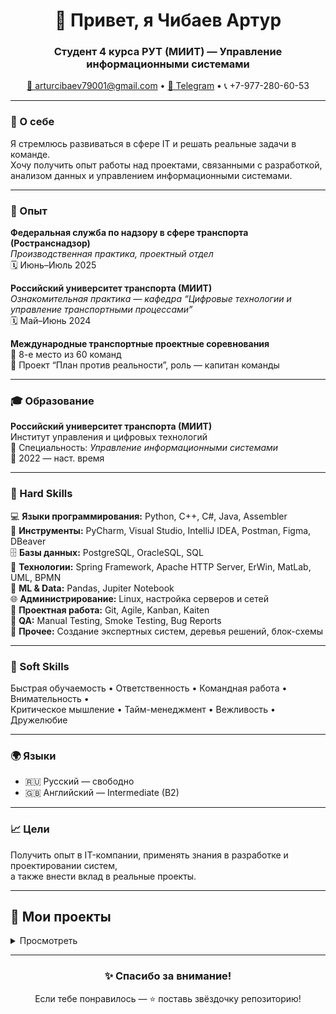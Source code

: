 <h1 align="center">👋 Привет, я Чибаев Артур</h1>
<h3 align="center">Студент 4 курса РУТ (МИИТ) — Управление информационными системами</h3>

<p align="center">
  <a href="mailto:pavlova.margo31@gmail.com">📧 arturcibaev79001@gmail.com</a> • 
  <a href="https://t.me/margaryta_p">💬 Telegram</a> • 
  📞 +7-977-280-60-53
</p>

---

### 🎯 О себе
Я стремлюсь развиваться в сфере IT и решать реальные задачи в команде.  
Хочу получить опыт работы над проектами, связанными с разработкой, анализом данных и управлением информационными системами.

---

### 💼 Опыт

**Федеральная служба по надзору в сфере транспорта (Ространснадзор)**  
*Производственная практика, проектный отдел*  
🗓 Июнь–Июль 2025  

**Российский университет транспорта (МИИТ)**  
*Ознакомительная практика — кафедра “Цифровые технологии и управление транспортными процессами”*  
🗓 Май–Июнь 2024  

**Международные транспортные проектные соревнования**  
📍 8-е место из 60 команд  
🎯 Проект “План против реальности”, роль — капитан команды  

---

### 🎓 Образование
**Российский университет транспорта (МИИТ)**  
Институт управления и цифровых технологий  
📘 Специальность: *Управление информационными системами*  
📅 2022 — наст. время  

---

### 🧠 Hard Skills
💻 **Языки программирования:** Python, C++, C#, Java, Assembler  
🧩 **Инструменты:** PyCharm, Visual Studio, IntelliJ IDEA, Postman, Figma, DBeaver  
🗄 **Базы данных:** PostgreSQL, OracleSQL, SQL  
🔧 **Технологии:** Spring Framework, Apache HTTP Server, ErWin, MatLab, UML, BPMN  
🤖 **ML & Data:** Pandas, Jupiter Notebook  
🌐 **Администрирование:** Linux, настройка серверов и сетей  
🧰 **Проектная работа:** Git, Agile, Kanban, Kaiten  
🧪 **QA:** Manual Testing, Smoke Testing, Bug Reports  
📘 **Прочее:** Создание экспертных систем, деревья решений, блок-схемы

---

### 💬 Soft Skills
Быстрая обучаемость • Ответственность • Командная работа • Внимательность •  
Критическое мышление • Тайм-менеджмент • Вежливость • Дружелюбие

---

### 🌍 Языки
- 🇷🇺 Русский — свободно  
- 🇬🇧 Английский — Intermediate (B2)

---

### 📈 Цели
Получить опыт в IT-компании, применять знания в разработке и проектировании систем,  
а также внести вклад в реальные проекты.

---

<h2>📂 <b>Мои проекты</b></h2>

<details>
  <summary>Просмотреть</summary>

  - 🧩 **Экспертная система на Python (Tkinter)**  
  - 🤖 **Нейронная сеть (1–4–1)**  
  - 💬 **Telegram-бот на Python**  
  - ⚙️ **Многопоточная программа на C++ (WinAPI)**  
  - 🌐 **Usability Testing для веб-проекта**  
</details>

---

<h3 align="center">✨ Спасибо за внимание!</h3>
<p align="center">
  Если тебе понравилось — ⭐️ поставь звёздочку репозиторию!
</p>
